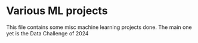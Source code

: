 # Various ML projects
This file contains some misc machine learning projects done. The main one yet is the Data Challenge of 2024